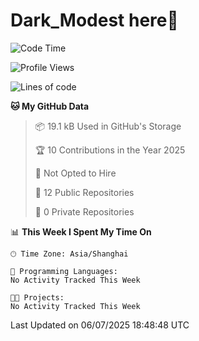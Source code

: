 # Dark_Modest here👋
<!--
<img align="left" src="https://github-readme-stats.vercel.app/api/top-langs/?username=DarkModest" height=255>
<img align="left" src="https://github-readme-stats.vercel.app/api?username=DarkModest&include_all_commits=true&count_private-true&custom_title=Dark_Modest'%20GitHub%20Stats&line_height=30&show_icons=true&hide_border=false&bg_color=ffffff&title_color=000000&icon_color=000000&text_color=463467"><br>
-->
<!--START_SECTION:waka-->
![Code Time](http://img.shields.io/badge/Code%20Time-212%20hrs%202%20mins-blue)

![Profile Views](http://img.shields.io/badge/Profile%20Views-0-blue)

![Lines of code](https://img.shields.io/badge/From%20Hello%20World%20I%27ve%20Written-178.5%20thousand%20lines%20of%20code-blue)

**🐱 My GitHub Data** 

> 📦 19.1 kB Used in GitHub's Storage 
 > 
> 🏆 10 Contributions in the Year 2025
 > 
> 🚫 Not Opted to Hire
 > 
> 📜 12 Public Repositories 
 > 
> 🔑 0 Private Repositories 
 > 
📊 **This Week I Spent My Time On** 

```text
🕑︎ Time Zone: Asia/Shanghai

💬 Programming Languages: 
No Activity Tracked This Week

🐱‍💻 Projects: 
No Activity Tracked This Week
```


 Last Updated on 06/07/2025 18:48:48 UTC
<!--END_SECTION:waka-->
